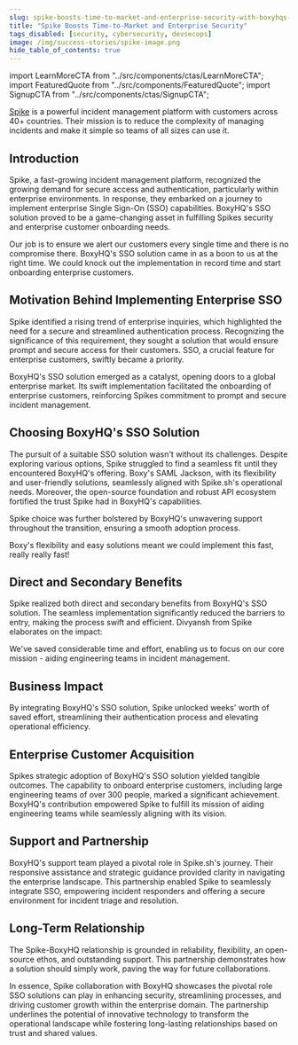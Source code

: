 ```yaml
---
slug: spike-boosts-time-to-market-and-enterprise-security-with-boxyhqs-sso-solution
title: "Spike Boosts Time-to-Market and Enterprise Security"
tags_disabled: [security, cybersecurity, devsecops]
image: /img/success-stories/spike-image.png
hide_table_of_contents: true
---
```


import LearnMoreCTA from "../src/components/ctas/LearnMoreCTA";
import FeaturedQuote from "../src/components/FeaturedQuote";
import SignupCTA from "../src/components/ctas/SignupCTA";

[Spike](https://spike.sh/) is a powerful incident management platform with customers across 40+ countries. Their mission is to reduce the complexity of managing incidents and make it simple so teams of all sizes can use it.

## Introduction

Spike, a fast-growing incident management platform, recognized the growing demand for secure access and authentication, particularly within enterprise environments. In response, they embarked on a journey to implement enterprise Single Sign-On (SSO) capabilities. BoxyHQ's SSO solution proved to be a game-changing asset in fulfilling Spikes security and enterprise customer onboarding needs.

<SignupCTA campaign="success-story-spike" />

<FeaturedQuote personName="Kaushik Thirthappa" personRole="Founder Spike.sh" pictureSrc="/images/success-stories/kaushik-spike">
 Our job is to ensure we alert our customers every single time and there is no compromise there. BoxyHQ's SSO solution came in as a boon to us at the right time. We could knock out the implementation in record time and start onboarding enterprise customers.
</FeaturedQuote>

## Motivation Behind Implementing Enterprise SSO

Spike identified a rising trend of enterprise inquiries, which highlighted the need for a secure and streamlined authentication process. Recognizing the significance of this requirement, they sought a solution that would ensure prompt and secure access for their customers. SSO, a crucial feature for enterprise customers, swiftly became a priority.

BoxyHQ's SSO solution emerged as a catalyst, opening doors to a global enterprise market. Its swift implementation facilitated the onboarding of enterprise customers, reinforcing Spikes commitment to prompt and secure incident management.

## Choosing BoxyHQ's SSO Solution

The pursuit of a suitable SSO solution wasn't without its challenges. Despite exploring various options, Spike struggled to find a seamless fit until they encountered BoxyHQ's offering. Boxy's SAML Jackson, with its flexibility and user-friendly solutions, seamlessly aligned with Spike.sh's operational needs. Moreover, the open-source foundation and robust API ecosystem fortified the trust Spike had in BoxyHQ's capabilities.

Spike choice was further bolstered by BoxyHQ's unwavering support throughout the transition, ensuring a smooth adoption process.

<FeaturedQuote personName="Kaushik Thirthappa" personRole="Founder Spike.sh" pictureSrc="/images/success-stories/kaushik-spike">
  Boxy's flexibility and easy solutions meant we could implement this fast, really really fast!
</FeaturedQuote>

## Direct and Secondary Benefits

Spike realized both direct and secondary benefits from BoxyHQ's SSO solution. The seamless implementation significantly reduced the barriers to entry, making the process swift and efficient. Divyansh from Spike elaborates on the impact:

<FeaturedQuote personName="Divyansh Khandelwal" personRole="Founding Engineer Spike.sh" pictureSrc="/images/success-stories/divyansh-spike">
  We've saved considerable time and effort, enabling us to focus on our core mission - aiding engineering teams in incident management.
</FeaturedQuote>

## Business Impact

By integrating BoxyHQ's SSO solution, Spike unlocked weeks' worth of saved effort, streamlining their authentication process and elevating operational efficiency.

## Enterprise Customer Acquisition

Spikes strategic adoption of BoxyHQ's SSO solution yielded tangible outcomes. The capability to onboard enterprise customers, including large engineering teams of over 300 people, marked a significant achievement. BoxyHQ's contribution empowered Spike to fulfill its mission of aiding engineering teams while seamlessly aligning with its vision.

## Support and Partnership

BoxyHQ's support team played a pivotal role in Spike.sh's journey. Their responsive assistance and strategic guidance provided clarity in navigating the enterprise landscape. This partnership enabled Spike to seamlessly integrate SSO, empowering incident responders and offering a secure environment for incident triage and resolution.

## Long-Term Relationship

The Spike-BoxyHQ relationship is grounded in reliability, flexibility, an open-source ethos, and outstanding support. This partnership demonstrates how a solution should simply work, paving the way for future collaborations.

In essence, Spike collaboration with BoxyHQ showcases the pivotal role SSO solutions can play in enhancing security, streamlining processes, and driving customer growth within the enterprise domain. The partnership underlines the potential of innovative technology to transform the operational landscape while fostering long-lasting relationships based on trust and shared values.

<LearnMoreCTA label="Read the full interview" newWindow={false} url="/blog/transforming-security-and-access-with-boxyhqs-sso-solution-a-conversation-with-the-spike-team" />
